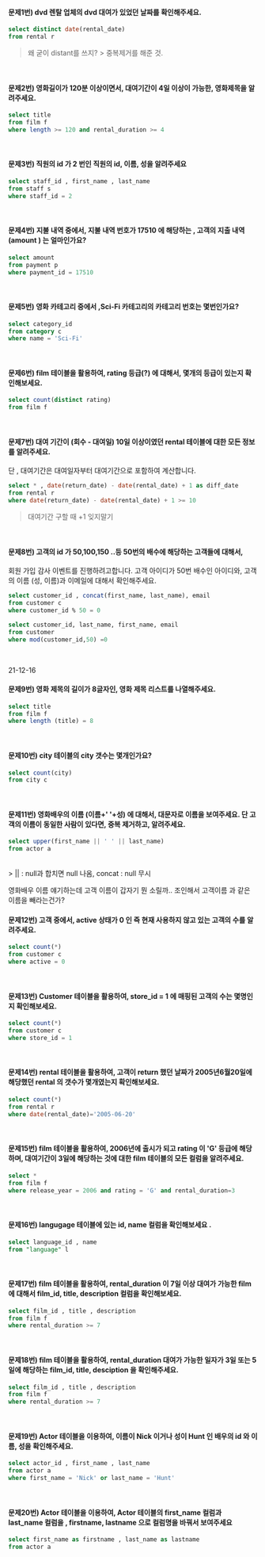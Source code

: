 #### 문제1번) dvd 렌탈 업체의  dvd 대여가 있었던 날짜를 확인해주세요.
```sql
select distinct date(rental_date)
from rental r
```
> 왜 굳이 distant를 쓰지? > 중복제거를 해준 것.
</br>

#### 문제2번) 영화길이가 120분 이상이면서, 대여기간이 4일 이상이 가능한, 영화제목을 알려주세요.

```sql
select title
from film f
where length >= 120 and rental_duration >= 4
```
</br>


#### 문제3번) 직원의 id 가 2 번인  직원의  id, 이름, 성을 알려주세요
```sql
select staff_id , first_name , last_name 
from staff s
where staff_id = 2
```
</br>

#### 문제4번) 지불 내역 중에서,   지불 내역 번호가 17510 에 해당하는  ,  고객의 지출 내역 (amount ) 는 얼마인가요?
```sql
select amount
from payment p
where payment_id = 17510
```
</br>

#### 문제5번) 영화 카테고리 중에서 ,Sci-Fi  카테고리의  카테고리 번호는 몇번인가요?
```SQL
select category_id 
from category c 
where name = 'Sci-Fi'

```
</br>


#### 문제6번) film 테이블을 활용하여, rating  등급(?) 에 대해서, 몇개의 등급이 있는지 확인해보세요.

```sql
select count(distinct rating)
from film f

```
</br>

#### 문제7번) 대여 기간이 (회수 - 대여일) 10일 이상이였던 rental 테이블에 대한 모든 정보를 알려주세요.
단 , 대여기간은  대여일자부터 대여기간으로 포함하여 계산합니다.

```sql
select * , date(return_date) - date(rental_date) + 1 as diff_date
from rental r 
where date(return_date) - date(rental_date) + 1 >= 10  

```

> 대여기간 구할 때 +1 잊지말기

</br>


#### 문제8번) 고객의 id 가  50,100,150 ..등 50번의 배수에 해당하는 고객들에 대해서,
회원 가입 감사 이벤트를 진행하려고합니다.
고객 아이디가 50번 배수인 아이디와, 고객의 이름 (성, 이름)과 이메일에 대해서
확인해주세요.

```sql
select customer_id , concat(first_name, last_name), email 
from customer c
where customer_id % 50 = 0
```
```sql
select customer_id, last_name, first_name, email
from customer
where mod(customer_id,50) =0
```
</br>

21-12-16

#### 문제9번) 영화 제목의 길이가 8글자인, 영화 제목 리스트를 나열해주세요.

```sql
select title
from film f 
where length (title) = 8
```
</br>


#### 문제10번)	city 테이블의 city 갯수는 몇개인가요?

```sql
select count(city)
from city c 
```
</br>

#### 문제11번)	영화배우의 이름 (이름+' '+성) 에 대해서,  대문자로 이름을 보여주세요.  단 고객의 이름이 동일한 사람이 있다면,  중복 제거하고, 알려주세요.

```sql
select upper(first_name || ' ' || last_name) 
from actor a 
```
</br>
> ||  : null과 합치면 null 나옴, concat : null 무시

영화배우 이름 얘기하는데 고객 이름이 갑자기 뭔 소릴까.. 조인해서 고객이름 과 같은 이름을 빼라는건가?

#### 문제12번)	고객 중에서,  active 상태가 0 인 즉 현재 사용하지 않고 있는 고객의 수를 알려주세요.

```sql
select count(*)
from customer c
where active = 0
```
</br>

#### 문제13번)	Customer 테이블을 활용하여,  store_id = 1 에 매핑된  고객의 수는 몇명인지 확인해보세요.

```sql
select count(*)
from customer c
where store_id = 1
```
</br>

#### 문제14번)	rental 테이블을 활용하여,  고객이 return 했던 날짜가 2005년6월20일에 해당했던 rental 의 갯수가 몇개였는지 확인해보세요.

```sql
select count(*)
from rental r
where date(rental_date)='2005-06-20'
```
</br>

#### 문제15번)	film 테이블을 활용하여, 2006년에 출시가 되고 rating 이 'G' 등급에 해당하며, 대여기간이 3일에 해당하는  것에 대한 film 테이블의 모든 컬럼을 알려주세요.

```sql
select *
from film f
where release_year = 2006 and rating = 'G' and rental_duration=3 
```
</br>

#### 문제16번)	langugage 테이블에 있는 id, name 컬럼을 확인해보세요 .

```sql
select language_id , name
from "language" l 
```
</br>

#### 문제17번)	film 테이블을 활용하여,  rental_duration 이  7일 이상 대여가 가능한  film 에 대해서  film_id,   title,  description 컬럼을 확인해보세요.

```sql
select film_id , title , description 
from film f 
where rental_duration >= 7
```
</br>

#### 문제18번)	film 테이블을 활용하여,  rental_duration   대여가 가능한 일자가 3일 또는 5일에 해당하는  film_id,  title, desciption 을 확인해주세요.

```sql
select film_id , title , description 
from film f 
where rental_duration >= 7
```
</br>

#### 문제19번)	Actor 테이블을 이용하여,  이름이 Nick 이거나  성이 Hunt 인  배우의  id 와  이름, 성을 확인해주세요.

```sql
select actor_id , first_name , last_name 
from actor a
where first_name = 'Nick' or last_name = 'Hunt'
```
</br>

#### 문제20번)	Actor 테이블을 이용하여, Actor 테이블의  first_name 컬럼과 last_name 컬럼을 , firstname, lastname 으로 컬럼명을 바꿔서 보여주세요

```sql
select first_name as firstname , last_name as lastname 
from actor a
```
</br>
